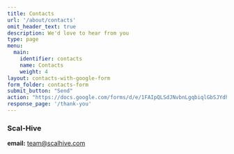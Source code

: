 ```yaml
---
title: Contacts
url: '/about/contacts'
omit_header_text: true
description: We'd love to hear from you
type: page
menu:
  main:
    identifier: contacts
    name: Contacts
    weight: 4
layout: contacts-with-google-form
form_folder: contacts-form
submit_button: "Send"
action: "https://docs.google.com/forms/d/e/1FAIpQLSdJNvbnLgqbiqlGbSJYdhe6gKUHQy2QotiD7aJABhYmIvZWFw/formResponse"
response_page: '/thank-you'
---
```


### Scal-Hive

**email:** team@scalhive.com

